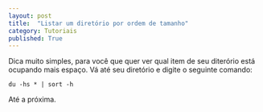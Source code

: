 ```yaml
---
layout: post
title:  "Listar um diretório por ordem de tamanho"
category: Tutoriais
published: True
---
```


Dica muito simples, para você que quer ver qual item de seu diterório está ocupando mais espaço. Vá até seu diretório e digite o seguinte comando:

``` shell
du -hs * | sort -h
```

Até a próxima.